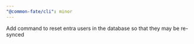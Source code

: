 ```yaml
---
"@common-fate/cli": minor
---
```


Add command to reset entra users in the database so that they may be re-synced
